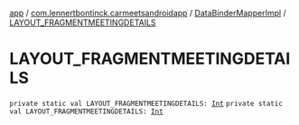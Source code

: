 [app](../../index.md) / [com.lennertbontinck.carmeetsandroidapp](../index.md) / [DataBinderMapperImpl](index.md) / [LAYOUT_FRAGMENTMEETINGDETAILS](./-l-a-y-o-u-t_-f-r-a-g-m-e-n-t-m-e-e-t-i-n-g-d-e-t-a-i-l-s.md)

# LAYOUT_FRAGMENTMEETINGDETAILS

`private static val LAYOUT_FRAGMENTMEETINGDETAILS: `[`Int`](https://kotlinlang.org/api/latest/jvm/stdlib/kotlin/-int/index.html)
`private static val LAYOUT_FRAGMENTMEETINGDETAILS: `[`Int`](https://kotlinlang.org/api/latest/jvm/stdlib/kotlin/-int/index.html)